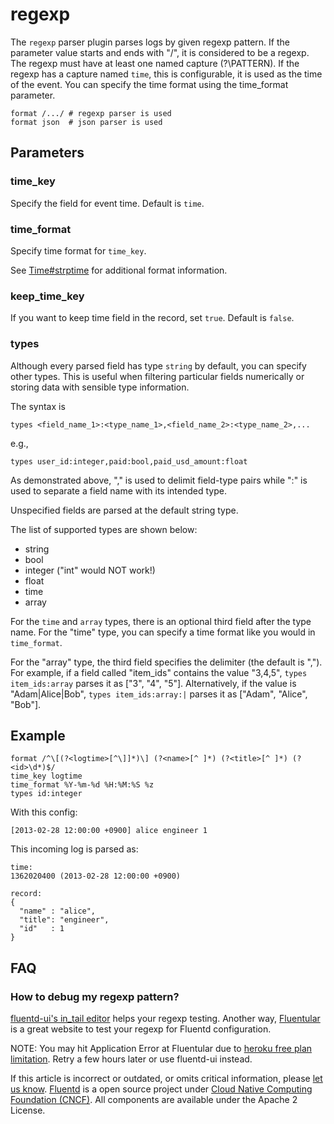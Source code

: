 # regexp

The `regexp` parser plugin parses logs by given regexp pattern. If the parameter value starts and ends with "/", it is considered to be a regexp. The regexp must have at least one named capture \(?\PATTERN\). If the regexp has a capture named `time`, this is configurable, it is used as the time of the event. You can specify the time format using the time\_format parameter.

```text
format /.../ # regexp parser is used
format json  # json parser is used
```

## Parameters

### time\_key

Specify the field for event time. Default is `time`.

### time\_format

Specify time format for `time_key`.

See [Time\#strptime](http://ruby-doc.org/stdlib-2.4.1/libdoc/time/rdoc/Time.html#method-c-strptime) for additional format information.

### keep\_time\_key

If you want to keep time field in the record, set `true`. Default is `false`.

### types

Although every parsed field has type `string` by default, you can specify other types. This is useful when filtering particular fields numerically or storing data with sensible type information.

The syntax is

```text
types <field_name_1>:<type_name_1>,<field_name_2>:<type_name_2>,...
```

e.g.,

```text
types user_id:integer,paid:bool,paid_usd_amount:float
```

As demonstrated above, "," is used to delimit field-type pairs while ":" is used to separate a field name with its intended type.

Unspecified fields are parsed at the default string type.

The list of supported types are shown below:

* string
* bool
* integer \("int" would NOT work!\)
* float
* time
* array

For the `time` and `array` types, there is an optional third field after the type name. For the "time" type, you can specify a time format like you would in `time_format`.

For the "array" type, the third field specifies the delimiter \(the default is ","\). For example, if a field called "item\_ids" contains the value "3,4,5", `types item_ids:array` parses it as \["3", "4", "5"\]. Alternatively, if the value is "Adam\|Alice\|Bob", `types item_ids:array:|` parses it as \["Adam", "Alice", "Bob"\].

## Example

```text
format /^\[(?<logtime>[^\]]*)\] (?<name>[^ ]*) (?<title>[^ ]*) (?<id>\d*)$/
time_key logtime
time_format %Y-%m-%d %H:%M:%S %z
types id:integer
```

With this config:

```text
[2013-02-28 12:00:00 +0900] alice engineer 1
```

This incoming log is parsed as:

```text
time:
1362020400 (2013-02-28 12:00:00 +0900)

record:
{
  "name" : "alice",
  "title": "engineer",
  "id"   : 1
}
```

## FAQ

### How to debug my regexp pattern?

[fluentd-ui's in\_tail editor](../deployment/fluentd-ui.md#intail-setting) helps your regexp testing. Another way, [Fluentular](http://fluentular.herokuapp.com/) is a great website to test your regexp for Fluentd configuration.

NOTE: You may hit Application Error at Fluentular due to [heroku free plan limitation](https://www.heroku.com/pricing). Retry a few hours later or use fluentd-ui instead.

If this article is incorrect or outdated, or omits critical information, please [let us know](https://github.com/fluent/fluentd-docs-gitbook/issues?state=open). [Fluentd](http://www.fluentd.org/) is a open source project under [Cloud Native Computing Foundation \(CNCF\)](https://cncf.io/). All components are available under the Apache 2 License.

